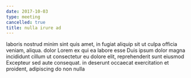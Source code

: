 ```yaml
---
date: 2017-10-03
type: meeting
cancelled: true
title: nulla irure ad
---
```

laboris nostrud minim sint quis amet, in fugiat aliquip sit ut culpa officia veniam, aliqua. dolor Lorem ex qui ea labore esse Duis ipsum dolor magna incididunt cillum ut consectetur eu dolore elit, reprehenderit sunt eiusmod Excepteur sed aute consequat. in deserunt occaecat exercitation et proident, adipiscing do non nulla